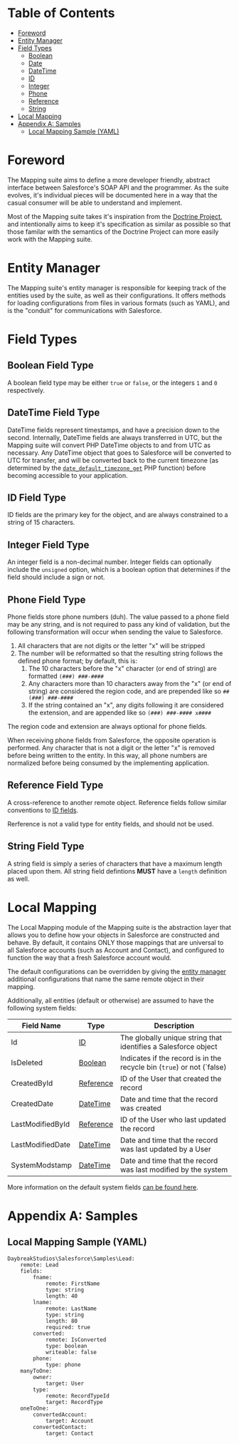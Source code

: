 # Table of Contents
- [Foreword](#foreword)
- [Entity Manager](#entity-manager)
- [Field Types](#field-types)
	- [Boolean](#boolean-field-type)
	- [Date](#date-field-type)
	- [DateTime](#datetime-field-type)
	- [ID](#id-field-type)
	- [Integer](#integer-field-type)
	- [Phone](#phone-field-type)
	- [Reference](#reference-field-type)
	- [String](#string-field-type)
- [Local Mapping](#local-mapping)
- [Appendix A: Samples](#appendix-a-samples)
	- [Local Mapping Sample (YAML)](#local-mapping-sample-yaml)

# Foreword
The Mapping suite aims to define a more developer friendly, abstract interface between Salesforce's SOAP API and the
programmer. As the suite evolves, it's individual pieces will be documented here in a way that the casual consumer
will be able to understand and implement.

Most of the Mapping suite takes it's inspiration from the [Doctrine Project](http://www.doctrine-project.org/), and
intentionally aims to keep it's specification as similar as possible so that those familar with the semantics of the
Doctrine Project can more easily work with the Mapping suite.

# Entity Manager
The Mapping suite's entity manager is responsible for keeping track of the entities used by the suite, as well as their
configurations. It offers methods for loading configurations from files in various formats (such as YAML), and is the
"conduit" for communications with Salesforce.

# Field Types

## Boolean Field Type
A boolean field type may be either `true` or `false`, or the integers `1` and `0` respectively.

## DateTime Field Type
DateTime fields represent timestamps, and have a precision down to the second. Internally, DateTime fields are always
transferred in UTC, but the Mapping suite will convert PHP DateTime objects to and from UTC as necessary. Any DateTime
object that goes to Salesforce will be converted to UTC for transfer, and will be converted back to the current timezone
(as determined by the [`date_default_timezone_get`](http://php.net/manual/en/function.date-default-timezone-get.php)
PHP function) before becoming accessible to your application.

## ID Field Type
ID fields are the primary key for the object, and are always constrained to a string of 15 characters.

## Integer Field Type
An integer field is a non-decimal number. Integer fields can optionally include the `unsigned` option, which is a
boolean option that determines if the field should include a sign or not.

## Phone Field Type
Phone fields store phone numbers (duh). The value passed to a phone field may be any string, and is not required to pass
any kind of validation, but the following transformation will occur when sending the value to Salesforce.

1. All characters that are not digits or the letter "x" will be stripped
2. The number will be reformatted so that the resulting string follows the defined phone format; by default, this is:
	1. The 10 characters before the "x" character (or end of string) are formatted `(###) ###-####`
	2. Any characters more than 10 characters away from the "x" (or end of string) are considered the region code, and
	are prepended like so `## (###) ###-####`
	3. If the string contained an "x", any digits following it are considered the extension, and are appended like
	so `(###) ###-#### x####`

The region code and extension are always optional for phone fields.

When receiving phone fields from Salesforce, the opposite operation is performed. Any character that is not a digit
or the letter "x" is removed before being written to the entity. In this way, all phone numbers are normalized before
being consumed by the implementing application.

## Reference Field Type
A cross-reference to another remote object. Reference fields follow similar conventions to [ID fields](#id-field-type).

Rerference is not a valid type for entity fields, and should not be used.

## String Field Type
A string field is simply a series of characters that have a maximum length placed upon them. All string field defintions
**MUST** have a `length` definition as well.

# Local Mapping
The Local Mapping module of the Mapping suite is the abstraction layer that allows you to define how your objects in
Salesforce are constructed and behave. By default, it contains ONLY those mappings that are universal to all Salesforce
accounts (such as Account and Contact), and configured to function the way that a fresh Salesforce account would.

The default configurations can be overridden by giving the [entity manager](#entity-manager) additional configurations
that name the same remote object in their mapping.

Additionally, all entities (default or otherwise) are assumed to have the following system fields:

|Field Name|Type|Description|
|----------|----|-----------|
|Id|[ID](#id-field-type)|The globally unique string that identifies a Salesforce object|
|IsDeleted|[Boolean](#boolean-field-type)|Indicates if the record is in the recycle bin (`true`) or not (`false)|
|CreatedById|[Reference](#reference-field-type)|ID of the User that created the record|
|CreatedDate|[DateTime](#datetime-field-type)|Date and time that the record was created|
|LastModifiedById|[Reference](#reference-field-type)|ID of the User who last updated the record|
|LastModifiedDate|[DateTime](#datetime-field-type)|Date and time that the record was last updated by a User|
|SystemModstamp|[DateTime](#datetime-field-type)|Date and time that the record was last modified by the system|

More information on the default system fields
[can be found here](https://developer.salesforce.com/docs/atlas.en-us.api.meta/api/system_fields.htm).

# Appendix A: Samples

## Local Mapping Sample (YAML)
```
DaybreakStudios\Salesforce\Samples\Lead:
	remote: Lead
	fields:
		fname:
			remote: FirstName
			type: string
			length: 40
		lname:
			remote: LastName
			type: string
			length: 80
			required: true
		converted:
			remote: IsConverted
			type: boolean
			writeable: false
		phone:
			type: phone
	manyToOne:
		owner:
			target: User
		type:
			remote: RecordTypeId
			target: RecordType
	oneToOne:
		convertedAccount:
			target: Account
		convertedContact:
			target: Contact
```